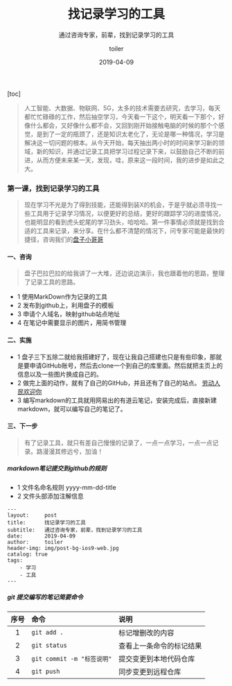 ﻿---
layout:     post
title:      找记录学习的工具
subtitle:   通过咨询专家，前辈，找到记录学习的工具
date:       2019-04-09
author:     toiler
header-img: img/post-bg-ios9-web.jpg
catalog: true
tags:
    - 学习
    - 工具
---
[toc]
> 人工智能、大数据、物联网、5G，太多的技术需要去研究，去学习，每天都忙忙碌碌的工作，然后抽空学习，今天看一下这个，明天看一下那个，好像什么都会，又好像什么都不会，又回到刚开始接触电脑的时候的那个个感觉，是到了一定的瓶颈了，还是知识太老化了，无论是哪一种情况，学习是解决这一切问题的根本。从今天开始，每天抽出两小时的时间来学习新的领域，新的知识，并通过记录工具把学习过程记录下来，以鼓励自己不断的前进，从而方便未来某一天，发现，哇，原来这一段时间，我的进步是如此之大。

### 第一课，找到记录学习的工具

> 现在学习不光是为了得到技能，还能得到装X的机会，于是乎就必须寻找一些工具用于记录学习情况，以便更好的总结，更好的跟踪学习的进度情况，也能明显的看到虎头蛇尾的学习劲头，哈哈哈。第一件事情必须就是找到合适的工具来记录，来分享。在什么都不清楚的情况下，问专家可能是最快的捷径，咨询我们的[盘子小哥哥](https://panzi.online/)

#### 一、咨询

> 盘子巴拉巴拉的给我讲了一大堆，还边说边演示，我也跟着他的思路，整理了记录工具的思路。
- 1 使用MarkDown作为记录的工具
- 2 发布到github上，利用盘子的模板
- 3 申请个人域名，映射github站点地址
- 4 在笔记中需要显示的图片，用简书管理 

#### 二、实施

- 1 盘子三下五除二就给我搭建好了，现在让我自己搭建也只是有些印象，那就是要申请GitHub账号，然后去clone一个到自己的库里面。然后就把主页上的信息以及一些图片换成自己的。
- 2 做完上面的动作，就有了自己的GitHub，并且还有了自己的站点。 [劳动人民欢迎你](https://laodongrenmin.github.io/) 
- 3 编写markdown的工具就用网易出的有道云笔记，安装完成后，直接新建markdown，就可以编写自己的笔记了。

#### 三、下一步

> 有了记录工具，就只有差自己慢慢的记录了，一点一点学习，一点一点记录。路漫漫其修远兮，加油！

##### markdown笔记提交到github的规则

- 1 文件名命名规则 yyyy-mm-dd-title
- 2 文件头部添加注解信息
```
---
layout:     post
title:      找记录学习的工具
subtitle:   通过咨询专家，前辈，找到记录学习的工具
date:       2019-04-09
author:     toiler
header-img: img/post-bg-ios9-web.jpg
catalog: true
tags:
    - 学习
    - 工具
---
```
##### git 提交编写的笔记简要命令

序号 |命令| 说明
:--:|:---|:---
1| `git add .`|   标记增删改的内容
2| `git status`  |查看上一条命令的标记结果
3| `git commit -m "标签说明"`  | 提交变更到本地代码仓库
4| `git push`   | 同步变更到远程仓库

